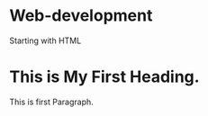 # Web-development
Starting with HTML


<!DOCTYPE html>
<html>
  
  <head>
    <title>This is First Webpage</title>
  </head>
  
  <body>
    <h1> This is My First Heading. </h1>
    <p> This is first Paragraph. </p>
  </body>
</html>
